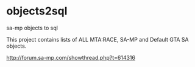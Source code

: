 objects2sql
===========

sa-mp objects to sql

This project contains lists of ALL MTA:RACE, SA-MP and Default GTA SA objects.

http://forum.sa-mp.com/showthread.php?t=614316
